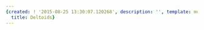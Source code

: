 ```yaml
---
{created: ! '2015-08-25 13:30:07.120268', description: '', template: muscle.html,
  title: Deltoids}
---
```

